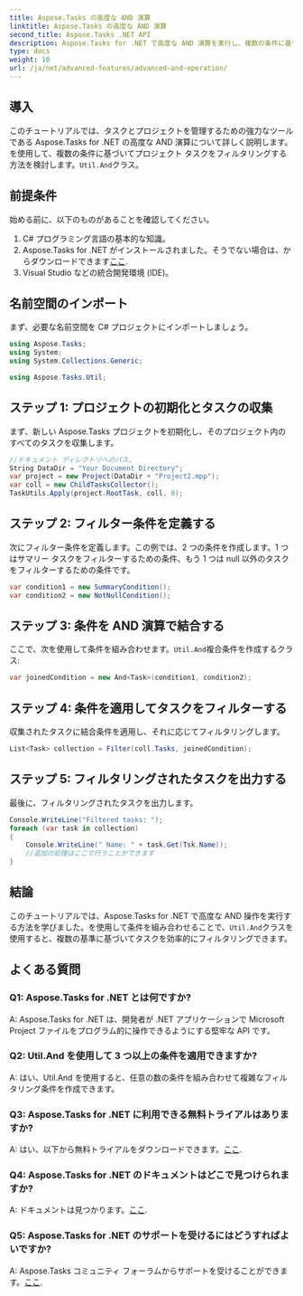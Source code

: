 ```yaml
---
title: Aspose.Tasks の高度な AND 演算
linktitle: Aspose.Tasks の高度な AND 演算
second_title: Aspose.Tasks .NET API
description: Aspose.Tasks for .NET で高度な AND 演算を実行し、複数の条件に基づいてプロジェクト タスクを効率的にフィルタリングする方法を学びます。
type: docs
weight: 10
url: /ja/net/advanced-features/advanced-and-operation/
---
```

## 導入

このチュートリアルでは、タスクとプロジェクトを管理するための強力なツールである Aspose.Tasks for .NET の高度な AND 演算について詳しく説明します。を使用して、複数の条件に基づいてプロジェクト タスクをフィルタリングする方法を検討します。`Util.And`クラス。

## 前提条件

始める前に、以下のものがあることを確認してください。

1. C# プログラミング言語の基本的な知識。
2.  Aspose.Tasks for .NET がインストールされました。そうでない場合は、からダウンロードできます[ここ](https://releases.aspose.com/tasks/net/).
3. Visual Studio などの統合開発環境 (IDE)。

## 名前空間のインポート

まず、必要な名前空間を C# プロジェクトにインポートしましょう。

```csharp
using Aspose.Tasks;
using System;
using System.Collections.Generic;

using Aspose.Tasks.Util;

```

## ステップ 1: プロジェクトの初期化とタスクの収集

まず、新しい Aspose.Tasks プロジェクトを初期化し、そのプロジェクト内のすべてのタスクを収集します。

```csharp
//ドキュメント ディレクトリへのパス。
String DataDir = "Your Document Directory";
var project = new Project(DataDir + "Project2.mpp");
var coll = new ChildTasksCollector();
TaskUtils.Apply(project.RootTask, coll, 0);
```

## ステップ 2: フィルター条件を定義する

次にフィルター条件を定義します。この例では、2 つの条件を作成します。1 つはサマリー タスクをフィルターするための条件、もう 1 つは null 以外のタスクをフィルターするための条件です。

```csharp
var condition1 = new SummaryCondition();
var condition2 = new NotNullCondition();
```

## ステップ 3: 条件を AND 演算で結合する

ここで、次を使用して条件を組み合わせます。`Util.And`複合条件を作成するクラス:

```csharp
var joinedCondition = new And<Task>(condition1, condition2);
```

## ステップ 4: 条件を適用してタスクをフィルターする

収集されたタスクに結合条件を適用し、それに応じてフィルタリングします。

```csharp
List<Task> collection = Filter(coll.Tasks, joinedCondition);
```

## ステップ 5: フィルタリングされたタスクを出力する

最後に、フィルタリングされたタスクを出力します。

```csharp
Console.WriteLine("Filtered tasks: ");
foreach (var task in collection)
{
    Console.WriteLine(" Name: " + task.Get(Tsk.Name));
    //追加の処理はここで行うことができます
}
```

## 結論

このチュートリアルでは、Aspose.Tasks for .NET で高度な AND 操作を実行する方法を学びました。を使用して条件を組み合わせることで、`Util.And`クラスを使用すると、複数の基準に基づいてタスクを効率的にフィルタリングできます。

## よくある質問

### Q1: Aspose.Tasks for .NET とは何ですか?

A: Aspose.Tasks for .NET は、開発者が .NET アプリケーションで Microsoft Project ファイルをプログラム的に操作できるようにする堅牢な API です。

### Q2: Util.And を使用して 3 つ以上の条件を適用できますか?

A: はい、Util.And を使用すると、任意の数の条件を組み合わせて複雑なフィルタリング条件を作成できます。

### Q3: Aspose.Tasks for .NET に利用できる無料トライアルはありますか?

 A: はい、以下から無料トライアルをダウンロードできます。[ここ](https://releases.aspose.com/).

### Q4: Aspose.Tasks for .NET のドキュメントはどこで見つけられますか?

 A: ドキュメントは見つかります。[ここ](https://reference.aspose.com/tasks/net/).

### Q5: Aspose.Tasks for .NET のサポートを受けるにはどうすればよいですか?

 A: Aspose.Tasks コミュニティ フォーラムからサポートを受けることができます。[ここ](https://forum.aspose.com/c/tasks/15).